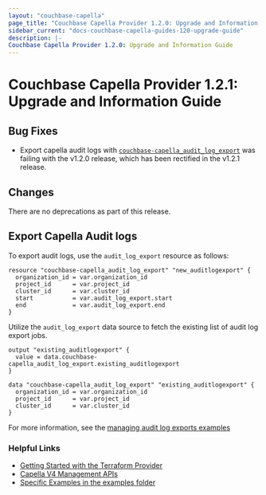 ```yaml
---
layout: "couchbase-capella"
page_title: "Couchbase Capella Provider 1.2.0: Upgrade and Information Guide"
sidebar_current: "docs-couchbase-capella-guides-120-upgrade-guide"
description: |-
Couchbase Capella Provider 1.2.0: Upgrade and Information Guide
---
```


# Couchbase Capella Provider 1.2.1: Upgrade and Information Guide

## Bug Fixes

* Export capella audit logs with [`couchbase-capella_audit_log_export`](https://registry.terraform.io/providers/couchbasecloud/couchbase-capella/latest/docs/resources/audit_log_export) was failing with the v1.2.0 release, which has been rectified in the v1.2.1 release.

## Changes

There are no deprecations as part of this release.

## Export Capella Audit logs

To export audit logs, use the `audit_log_export` resource as follows:

```
resource "couchbase-capella_audit_log_export" "new_auditlogexport" {
  organization_id = var.organization_id
  project_id      = var.project_id
  cluster_id      = var.cluster_id
  start           = var.audit_log_export.start
  end             = var.audit_log_export.end
}
```

Utilize the `audit_log_export` data source to fetch the existing list of audit log export jobs.

```
output "existing_auditlogexport" {
  value = data.couchbase-capella_audit_log_export.existing_auditlogexport
}

data "couchbase-capella_audit_log_export" "existing_auditlogexport" {
  organization_id = var.organization_id
  project_id      = var.project_id
  cluster_id      = var.cluster_id
}
```

For more information, see the [managing audit log exports examples](https://github.com/couchbasecloud/terraform-provider-couchbase-capella/blob/master/examples/audit_log_export)


### Helpful Links

- [Getting Started with the Terraform Provider](https://github.com/couchbasecloud/terraform-provider-couchbase-capella/blob/master/examples/getting_started)
- [Capella V4 Management APIs](https://docs.couchbase.com/cloud/management-api-reference/index.html)
- [Specific Examples in the examples folder](https://github.com/couchbasecloud/terraform-provider-couchbase-capella/blob/master/examples)